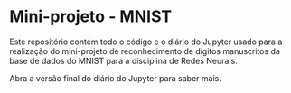 # Mini-projeto - MNIST

Este repositório contém todo o código e o diário do Jupyter usado para a realização do mini-projeto de reconhecimento de dígitos manuscritos da base de dados do MNIST para a disciplina de Redes Neurais.

Abra a versão final do diário do Jupyter para saber mais.
